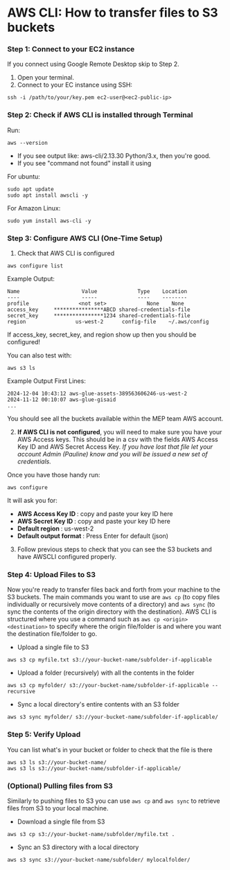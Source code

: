 # AWS CLI: How to transfer files to S3 buckets

### Step 1: Connect to your EC2 instance
If you connect using Google Remote Desktop skip to Step 2.

1. Open your terminal.
2. Connect to your EC instance using SSH:
```
ssh -i /path/to/your/key.pem ec2-user@<ec2-public-ip>
```

### Step 2: Check if AWS CLI is installed through Terminal
Run:
```
aws --version
```
- If you see output like: aws-cli/2.13.30 Python/3.x, then you're good.
- If you see "command not found" install it using

For ubuntu:
```
sudo apt update
sudo apt install awscli -y
```

For Amazon Linux:
```
sudo yum install aws-cli -y
```

### Step 3: Configure AWS CLI (One-Time Setup)
1. Check that AWS CLI is configured
```
aws configure list
```

Example Output:
```
Name                    Value             Type    Location
----                    -----             ----    --------
profile                <not set>             None    None
access_key     ****************ABCD shared-credentials-file
secret_key     ****************1234 shared-credentials-file
region                us-west-2      config-file    ~/.aws/config
```
If access_key, secret_key, and region show up then you should be configured!

You can also test with:
```
aws s3 ls
```

Example Output First Lines:
```
2024-12-04 10:43:12 aws-glue-assets-389563606246-us-west-2
2024-11-12 00:10:07 aws-glue-gisaid
...
```
You should see all the buckets available within the MEP team AWS account.

2. <b>If AWS CLI is not configured</b>, you will need to make sure you have your AWS Access keys. This should be in a csv with the fields AWS Access Key ID and AWS Secret Access Key. <i> If you have lost that file let your account Admin (Pauline) know and you will be issued a new set of credentials. </i>  

Once you have those handy run:
```
aws configure
```

It will ask you for:

- <b> AWS Access Key ID </b>: copy and paste your key ID here
- <b> AWS Secret Key ID </b>: copy and paste your key ID here
- <b> Default region </b>: us-west-2
- <b> Default output format </b>: Press Enter for default (json)

3. Follow previous steps to check that you can see the S3 buckets and have AWSCLI configured properly. 

### Step 4: Upload Files to S3
Now you're ready to transfer files back and forth from your machine to the S3 buckets. The main commands you want to use are `aws cp` (to copy files individually or recursively move contents of a directory) and `aws sync` (to sync the contents of the origin directory with the destination). AWS CLI is structured where you use a command such as `aws cp <origin> <destination>` to specify where the origin file/folder is and where you want the destination file/folder to go.

- Upload a single file to S3
```
aws s3 cp myfile.txt s3://your-bucket-name/subfolder-if-applicable
```
- Upload a folder (recursively) with all the contents in the folder
```
aws s3 cp myfolder/ s3://your-bucket-name/subfolder-if-applicable --recursive
```
- Sync a local directory's entire contents with an S3 folder
```
aws s3 sync myfolder/ s3://your-bucket-name/subfolder-if-applicable/
```

### Step 5: Verify Upload
You can list what's in your bucket or folder to check that the file is there
```
aws s3 ls s3://your-bucket-name/
aws s3 ls s3://your-bucket-name/subfolder-if-applicable/
```

### (Optional) Pulling files from S3
Similarly to pushing files to S3 you can use `aws cp` and `aws sync` to retrieve files from S3 to your local machine.

- Download a single file from S3
```
aws s3 cp s3://your-bucket-name/subfolder/myfile.txt .
```
- Sync an S3 directory with a local directory
```
aws s3 sync s3://your-bucket-name/subfolder/ mylocalfolder/
```
